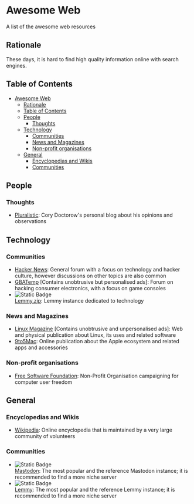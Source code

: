 # Awesome Web

A list of the awesome web resources

## Rationale

These days, it is hard to find high quality information online with search engines.

<!-- I use Markdown All in One for Web to maintain table -->
## Table of Contents

- [Awesome Web](#awesome-web)
  - [Rationale](#rationale)
  - [Table of Contents](#table-of-contents)
  - [People](#people)
    - [Thoughts](#thoughts)
  - [Technology](#technology)
    - [Communities](#communities)
    - [News and Magazines](#news-and-magazines)
    - [Non-profit organisations](#non-profit-organisations)
  - [General](#general)
    - [Encyclopedias and Wikis](#encyclopedias-and-wikis)
    - [Communities](#communities-1)

## People

### Thoughts

- [Pluralistic](http://pluralistic.net):
  Cory Doctorow's personal blog about his opinions and observations

## Technology

### Communities

- [Hacker News](http://news.ycombinator.com/news):
  General forum with a focus on technology and hacker culture, however discussions on other topics are also common
- [GBATemp](http://gbatemp.net)
  \[Contains unobtrusive but personalised ads\]:
  Forum on hacking consumer electronics, with a focus on game consoles
- ![Static Badge](https://img.shields.io/badge/Fediverse-Lemmy-green?style=flat&logo=lemmy&logoColor=white)\
  [Lemmy.zip](http://lemmy.zip):
  Lemmy instance dedicated to technology

### News and Magazines

- [Linux Magazine](http://www.linux-magazine.com)
  \[Contains unobtrusive and unpersonalised ads\]:
  Web and physical publication about Linux, its uses and related software
- [9to5Mac](http://9to5mac.com):
  Online publication about the Apple ecosystem and related apps and accessories

### Non-profit organisations

- [Free Software Foundation](http://www.fsf.org):
  Non-Profit Organisation campaigning for computer user freedom

## General

### Encyclopedias and Wikis

- [Wikipedia](http://wikipedia.org):
  Online encyclopedia that is maintained by a very large community of volunteers

### Communities

- ![Static Badge](https://img.shields.io/badge/Fediverse-Mastodon-blue?style=flat&logo=mastodon&logoColor=white)\
  [Mastodon](http://mastodon.social):
  The most popular and the reference Mastodon instance; it is recommended to find a more niche server
- ![Static Badge](https://img.shields.io/badge/Fediverse-Lemmy-green?style=flat&logo=lemmy&logoColor=white)\
  [Lemmy](http://lemmy.ml):
  The most popular and the reference Lemmy instance; it is recommended to find a more niche server